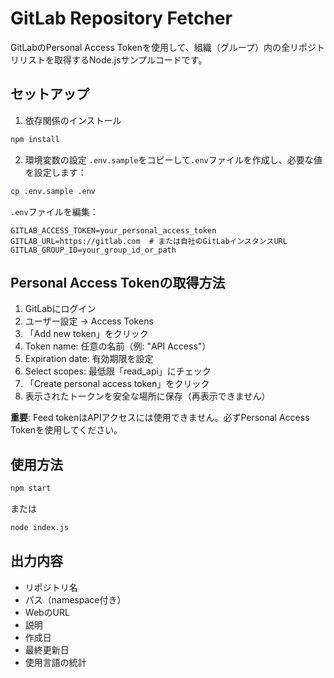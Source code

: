 # GitLab Repository Fetcher

GitLabのPersonal Access Tokenを使用して、組織（グループ）内の全リポジトリリストを取得するNode.jsサンプルコードです。

## セットアップ

1. 依存関係のインストール
```bash
npm install
```

2. 環境変数の設定
`.env.sample`をコピーして`.env`ファイルを作成し、必要な値を設定します：

```bash
cp .env.sample .env
```

`.env`ファイルを編集：
```
GITLAB_ACCESS_TOKEN=your_personal_access_token
GITLAB_URL=https://gitlab.com  # または自社のGitLabインスタンスURL
GITLAB_GROUP_ID=your_group_id_or_path
```

## Personal Access Tokenの取得方法

1. GitLabにログイン
2. ユーザー設定 → Access Tokens
3. 「Add new token」をクリック
4. Token name: 任意の名前（例: "API Access"）
5. Expiration date: 有効期限を設定
6. Select scopes: 最低限「read_api」にチェック
7. 「Create personal access token」をクリック
8. 表示されたトークンを安全な場所に保存（再表示できません）

**重要**: Feed tokenはAPIアクセスには使用できません。必ずPersonal Access Tokenを使用してください。

## 使用方法

```bash
npm start
```

または

```bash
node index.js
```

## 出力内容

- リポジトリ名
- パス（namespace付き）
- WebのURL
- 説明
- 作成日
- 最終更新日
- 使用言語の統計
